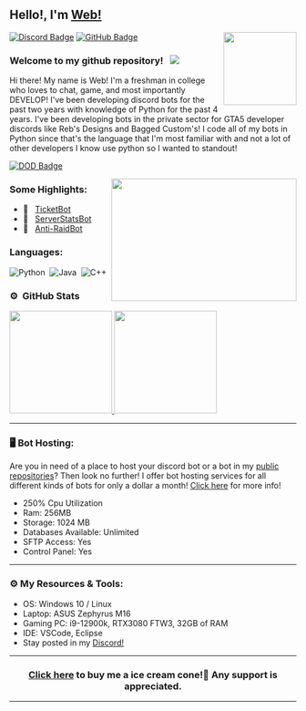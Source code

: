 ## Hello!, I'm [Web!](https://github.com/WebTheDev/)

<img align="right" height="128" width="128" alt="" src="https://media.discordapp.net/attachments/822258983544029194/822680431534932009/Comp_93.gif" />

[![Discord Badge](https://img.shields.io/badge/-Discord-0e76a8?style=flat-square&logo=Discord&logoColor=white)](https://discord.gg/kejhHFrA9t)
[![GitHub Badge](https://img.shields.io/badge/-GitHub-ffffff?style=flat-square&logo=Github&logoColor=black)](https://github.com/webthedev)

### Welcome to my github repository! &nbsp; ![](https://komarev.com/ghpvc/?username=webthedev&label=Views&color=blue&style=plastic)

Hi there! My name is Web! I'm a freshman in college who loves to chat, game, and most importantly DEVELOP! I've been developing discord bots for the past two years with knowledge of Python for the past 4 years. I've been developing bots in the private sector for GTA5 developer discords like Reb's Designs and Bagged Custom's! I code all of my bots in Python since that's the language that I'm most familiar with and not a lot of other developers I know use python so I wanted to standout!


[![DOD Badge](https://img.shields.io/badge/TEAM-DEVING%20ON%20DISCORD-17a6ec?style=for-the-badge)](https://github.com/WebTheDev)

<img align="right" height="215" width="325" alt="" src="https://i.imgur.com/s99cKO8.gif" />


### Some Highlights:

- 👾 &nbsp; [TicketBot]([https://discord.gg/kejhHFrA9t](https://github.com/WebTheDev/TicketBot))
- 👾 &nbsp; [ServerStatsBot](https://github.com/WebTheDev/serverstatsbot)
- 👾 &nbsp; [Anti-RaidBot](https://github.com/WebTheDev/Anti-RaidBot)


### Languages:

![Python](https://img.shields.io/badge/-Python-333333?style=flat&logo=python)&nbsp;
![Java](https://img.shields.io/badge/-Java-333333?style=flat&logo=java)&nbsp;
![C++](https://img.shields.io/badge/-C++-333333?style=flat&logo=c%2B%2B&)&nbsp;

### ⚙️ &nbsp;GitHub Stats

<p align="left">
<a href="https://github.com/WebTheDev">
  <img height="180em" src="https://github-readme-stats-eight-theta.vercel.app/api?username=webthedev&show_icons=true&theme=react&include_all_commits=true&count_private=true"/>
  <img height="180em" src="https://github-readme-stats-eight-theta.vercel.app/api/top-langs/?username=webthedev&layout=compact&langs_count=8&theme=react"/>
</a>
</p>

---

### 🖥️ Bot Hosting:
Are you in need of a place to host your discord bot or a bot in my [public repositories](https://github.com/WebTheDev?tab=repositories)? Then look no further! I offer bot hosting services for all different kinds of bots for only a dollar a month! [Click here](https://hosting.rebsdesigns.com/index.php?rp=/store/discord-bot-hosting) for more info!
- 250% Cpu Utilization
- Ram: 256MB
- Storage: 1024 MB 
- Databases Available: Unlimited
- SFTP Access: Yes
- Control Panel: Yes

---

### ⚙️ My Resources & Tools:

- OS: Windows 10 / Linux
- Laptop: ASUS Zephyrus M16
- Gaming PC: i9-12900k, RTX3080 FTW3, 32GB of RAM
- IDE: VSCode, Eclipse
- Stay posted in my [Discord!](https://discord.gg/kejhHFrA9t)

---

<h3 align=center><a href="https://paypal.me/websdevelopment">Click here</a> to buy me a ice cream cone!🍦 Any support is appreciated.</h3>

---
